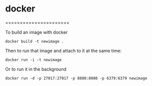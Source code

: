 # docker 
======================

To build an image with docker

    docker build -t newimage .

Then to run that image and attach to it at the same time:

    docker run -i -t newimage
    
Or to run it in the background
  
    docker run -d -p 27017:27017 -p 8080:8080 -p 6379:6379 newimage
